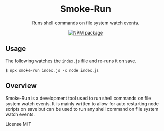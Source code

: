<div align='center'>

<h1>Smoke-Run</h1>

<p>Runs shell commands on file system watch events.</p>

[![NPM package](https://badge.fury.io/js/smoke-run.svg)](https://www.npmjs.com/package/smoke-run) 

</div>

## Usage

The following watches the `index.js` file and re-runs it on save.

```shell
$ npx smoke-run index.js -x node index.js
```

## Overview

Smoke-Run is a development tool used to run shell commands on file system watch events. It is mainly written to allow for auto restarting node scripts on save but can be used to run any shell command on file system watch events.

License MIT
